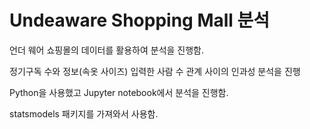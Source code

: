 # Undeaware Shopping Mall 분석

언더 웨어 쇼핑몰의 데이터를 활용하여 분석을 진행함.

정기구독 수와 정보(속옷 사이즈) 입력한 사람 수 관계 사이의 인과성 분석을 진행

Python을 사용했고 Jupyter notebook에서 분석을 진행함.

statsmodels 패키지를 가져와서 사용함.
